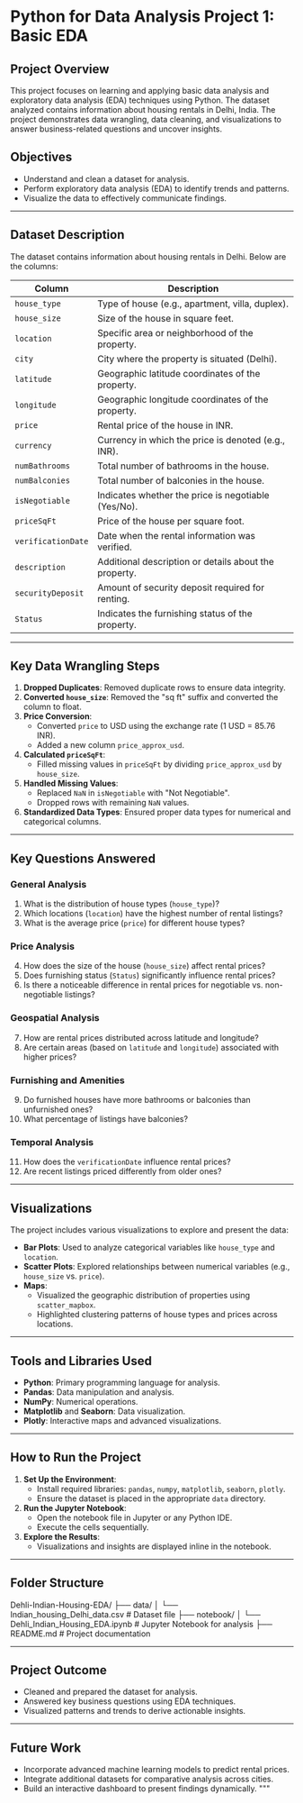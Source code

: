 # Python for Data Analysis Project 1: Basic EDA

## Project Overview
This project focuses on learning and applying basic data analysis and exploratory data analysis (EDA) techniques using Python. The dataset analyzed contains information about housing rentals in Delhi, India. The project demonstrates data wrangling, data cleaning, and visualizations to answer business-related questions and uncover insights.

## Objectives
- Understand and clean a dataset for analysis.
- Perform exploratory data analysis (EDA) to identify trends and patterns.
- Visualize the data to effectively communicate findings.

---

## Dataset Description
The dataset contains information about housing rentals in Delhi. Below are the columns:

| Column               | Description                                               |
|----------------------|-----------------------------------------------------------|
| `house_type`         | Type of house (e.g., apartment, villa, duplex).           |
| `house_size`         | Size of the house in square feet.                         |
| `location`           | Specific area or neighborhood of the property.            |
| `city`               | City where the property is situated (Delhi).              |
| `latitude`           | Geographic latitude coordinates of the property.          |
| `longitude`          | Geographic longitude coordinates of the property.         |
| `price`              | Rental price of the house in INR.                         |
| `currency`           | Currency in which the price is denoted (e.g., INR).       |
| `numBathrooms`       | Total number of bathrooms in the house.                   |
| `numBalconies`       | Total number of balconies in the house.                   |
| `isNegotiable`       | Indicates whether the price is negotiable (Yes/No).       |
| `priceSqFt`          | Price of the house per square foot.                       |
| `verificationDate`   | Date when the rental information was verified.            |
| `description`        | Additional description or details about the property.     |
| `securityDeposit`    | Amount of security deposit required for renting.          |
| `Status`             | Indicates the furnishing status of the property.          |

---

## Key Data Wrangling Steps
1. **Dropped Duplicates**: Removed duplicate rows to ensure data integrity.
2. **Converted `house_size`**: Removed the \"sq ft\" suffix and converted the column to float.
3. **Price Conversion**:
   - Converted `price` to USD using the exchange rate (1 USD = 85.76 INR).
   - Added a new column `price_approx_usd`.
4. **Calculated `priceSqFt`**:
   - Filled missing values in `priceSqFt` by dividing `price_approx_usd` by `house_size`.
5. **Handled Missing Values**:
   - Replaced `NaN` in `isNegotiable` with \"Not Negotiable\".
   - Dropped rows with remaining `NaN` values.
6. **Standardized Data Types**: Ensured proper data types for numerical and categorical columns.

---

## Key Questions Answered

### **General Analysis**
1. What is the distribution of house types (`house_type`)?
2. Which locations (`location`) have the highest number of rental listings?
3. What is the average price (`price`) for different house types?

### **Price Analysis**
4. How does the size of the house (`house_size`) affect rental prices?
5. Does furnishing status (`Status`) significantly influence rental prices?
6. Is there a noticeable difference in rental prices for negotiable vs. non-negotiable listings?

### **Geospatial Analysis**
7. How are rental prices distributed across latitude and longitude?
8. Are certain areas (based on `latitude` and `longitude`) associated with higher prices?

### **Furnishing and Amenities**
9. Do furnished houses have more bathrooms or balconies than unfurnished ones?
10. What percentage of listings have balconies?

### **Temporal Analysis**
11. How does the `verificationDate` influence rental prices?
12. Are recent listings priced differently from older ones?

---

## Visualizations
The project includes various visualizations to explore and present the data:
- **Bar Plots**: Used to analyze categorical variables like `house_type` and `location`.
- **Scatter Plots**: Explored relationships between numerical variables (e.g., `house_size` vs. `price`).
- **Maps**:
  - Visualized the geographic distribution of properties using `scatter_mapbox`.
  - Highlighted clustering patterns of house types and prices across locations.

---

## Tools and Libraries Used
- **Python**: Primary programming language for analysis.
- **Pandas**: Data manipulation and analysis.
- **NumPy**: Numerical operations.
- **Matplotlib** and **Seaborn**: Data visualization.
- **Plotly**: Interactive maps and advanced visualizations.

---

## How to Run the Project
1. **Set Up the Environment**:
   - Install required libraries: `pandas`, `numpy`, `matplotlib`, `seaborn`, `plotly`.
   - Ensure the dataset is placed in the appropriate `data` directory.
2. **Run the Jupyter Notebook**:
   - Open the notebook file in Jupyter or any Python IDE.
   - Execute the cells sequentially.
3. **Explore the Results**:
   - Visualizations and insights are displayed inline in the notebook.

---

## Folder Structure
Dehli-Indian-Housing-EDA/ 
├── data/ 
│ └── Indian_housing_Delhi_data.csv # Dataset file 
├── notebook/ 
│ └── Dehli_Indian_Housing_EDA.ipynb # Jupyter Notebook for analysis 
├── README.md # Project documentation

---

## Project Outcome
- Cleaned and prepared the dataset for analysis.
- Answered key business questions using EDA techniques.
- Visualized patterns and trends to derive actionable insights.

---

## Future Work
- Incorporate advanced machine learning models to predict rental prices.
- Integrate additional datasets for comparative analysis across cities.
- Build an interactive dashboard to present findings dynamically.
"""